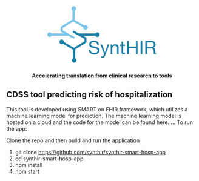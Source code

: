 <h2 align="center">
  <img src="https://github.com/pavitra-singh/SyntHIR-SMART-app/blob/development/public/SyntHIR_logo.PNG" height="150px">
</h2>

<h4 align="center">
    Accelerating translation from clinical research to tools
</h4>

## CDSS tool predicting risk of hospitalization

This tool is developed using SMART on FHIR framework, which utilizes a machine learning model for prediction. The machine learning model is hosted on a cloud and the code for the model can be found here.....
To run the app:

Clone the repo and then build and run the application

1. git clone https://github.com/synthir/synthir-smart-hosp-app
2. cd synthir-smart-hosp-app
3. npm install
4. npm start
